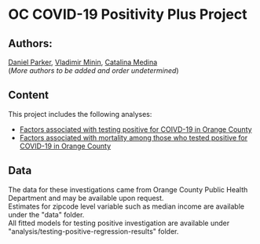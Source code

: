 # OC COVID-19 Positivity Plus Project  
## Authors:  
[Daniel Parker](https://www.faculty.uci.edu/profile.cfm?faculty_id=6346), 
[Vladimir Minin](https://vnminin.github.io/), 
[Catalina Medina](https://www.stat.uci.edu/grad-student-directory/)  
(*More authors to be added and order undetermined*)  

## Content
This project includes the following analyses:
- [Factors associated with testing positive for COIVD-19 in Orange County](analysis/complete-analysis-factors-associated-with-testing-positive-OC.Rmd)  
- [Factors associated with mortality among those who tested positive for COVID-19 in Orange County](analysis/complete-analysis-factors-associated-with-mortality-OC.Rmd)  

## Data  
The data for these investigations came from Orange County Public Health Department and may be available upon request.  
Estimates for zipcode level variable such as median income are available under the "data" folder.  
All fitted models for testing positive investigation are available under "analysis/testing-positive-regression-results" folder.

